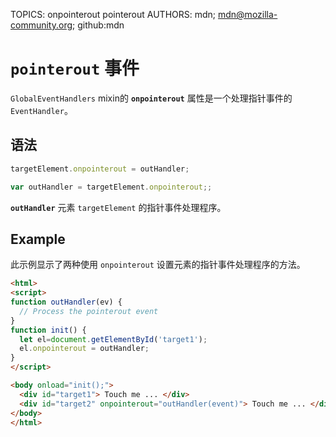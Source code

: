 TOPICS: onpointerout
        pointerout
AUTHORS: mdn; mdn@mozilla-community.org; github:mdn

# `pointerout` 事件

`GlobalEventHandlers` mixin的 **`onpointerout`** 属性是一个处理指针事件的`EventHandler`。

## 语法

```javascript
targetElement.onpointerout = outHandler;

var outHandler = targetElement.onpointerout;;
```

**`outHandler`** 元素 `targetElement` 的指针事件处理程序。

## Example

此示例显示了两种使用 `onpointerout` 设置元素的指针事件处理程序的方法。

```html
<html>
<script>
function outHandler(ev) {
  // Process the pointerout event
}
function init() {
  let el=document.getElementById('target1');
  el.onpointerout = outHandler;
}
</script>

<body onload="init();">
  <div id="target1"> Touch me ... </div>
  <div id="target2" onpointerout="outHandler(event)"> Touch me ... </div>
</body>
</html>
```
